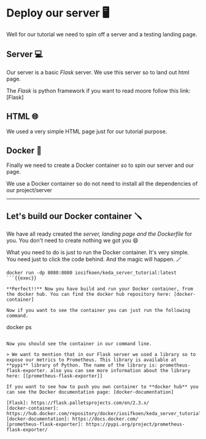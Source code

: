 # Deploy our server 🖥️

Well for our tutorial we need to spin off a server and a testing landing page.

## Server 💻

Our server is a basic _Flask_ server. We use this server so to land out html page.

The _Flask_ is python framework if you want to read moore follow this link: [Flask]

## HTML 🌐

We used a very simple HTML page just for our tutorial purpose.

## Docker 🐳

Finally we need to create a Docker container so to spin our server and our page.

We use a Docker container so do not need to install all the dependencies of our project/server

---

## Let's build our Docker container 🪛

We have all ready created the _server, landing page and the Dockerfile_ for you. You don't need to create nothing we got you 😄

What you need to do is just to run the Docker container. It's very simple. You need just to click the code behind. And the magic will happen. 🪄

```
docker run -dp 8080:8080 iosifkoen/keda_server_tutorial:latest
```{{exec}}

**Perfect!!** Now you have build and run your Docker container, from the docker hub. You can find the docker hub repository here: [docker-container]

Now if you want to see the container you can just run the following command.

```
docker ps
```{{exec}}

Now you should see the container in our command line.

> We want to mention that in our Flask server we used a library so to expose our metrics to Prometheus. This library is available at **pypi** library of Python. The name of the library is: prometheus-flask-exporter. also you can see more information about the library here: [[prometheus-flask-exporter]]

If you want to see how to push you own container to **docker hub** you can see the Docker documentation page: [docker-documentation]

[Flask]: https://flask.palletsprojects.com/en/2.3.x/
[docker-container]: https://hub.docker.com/repository/docker/iosifkoen/keda_server_tutorial/general
[docker-documentation]: https://docs.docker.com/
[prometheus-flask-exporter]: https://pypi.org/project/prometheus-flask-exporter/

